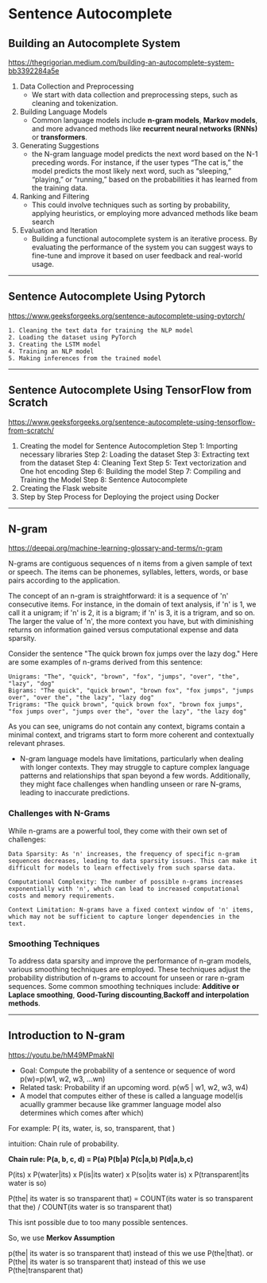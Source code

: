 # Sentence Autocomplete

## Building an Autocomplete System

<https://thegrigorian.medium.com/building-an-autocomplete-system-bb3392284a5e>

1. Data Collection and Preprocessing
   - We start with data collection and preprocessing steps, such as cleaning and tokenization.
2. Building Language Models
    - Common language models include **n-gram models**, **Markov models**, and more advanced methods like **recurrent neural networks (RNNs)** or **transformers**.
3. Generating Suggestions
    - the N-gram language model predicts the next word based on the N-1 preceding words. For instance, if the user types “The cat is,” the model predicts the most likely next word, such as “sleeping,” “playing,” or “running,” based on the probabilities it has learned from the training data.
4. Ranking and Filtering
    - This could involve techniques such as sorting by probability, applying heuristics, or employing more advanced methods like beam search
5. Evaluation and Iteration
    - Building a functional autocomplete system is an iterative process. By evaluating the performance of the system you can suggest ways to fine-tune and improve it based on user feedback and real-world usage.

---

## Sentence Autocomplete Using Pytorch

<https://www.geeksforgeeks.org/sentence-autocomplete-using-pytorch/>

    1. Cleaning the text data for training the NLP model
    2. Loading the dataset using PyTorch
    3. Creating the LSTM model
    4. Training an NLP model
    5. Making inferences from the trained model

---

## Sentence Autocomplete Using TensorFlow from Scratch

<https://www.geeksforgeeks.org/sentence-autocomplete-using-tensorflow-from-scratch/>

1. Creating the model for Sentence Autocompletion
        Step 1: Importing necessary libraries
        Step 2: Loading the dataset
        Step 3: Extracting text from the dataset
        Step 4: Cleaning Text
        Step 5: Text vectorization and One hot encoding
        Step 6: Building the model
        Step 7: Compiling and Training the Model
        Step 8: Sentence Autocomplete
2. Creating the Flask website
3. Step by Step Process for Deploying the project using Docker

---

## N-gram

<https://deepai.org/machine-learning-glossary-and-terms/n-gram>

N-grams are contiguous sequences of n items from a given sample of text or speech. The items can be phonemes, syllables, letters, words, or base pairs according to the application.

The concept of an n-gram is straightforward: it is a sequence of 'n' consecutive items. For instance, in the domain of text analysis, if 'n' is 1, we call it a unigram; if 'n' is 2, it is a bigram; if 'n' is 3, it is a trigram, and so on. The larger the value of 'n', the more context you have, but with diminishing returns on information gained versus computational expense and data sparsity.

Consider the sentence "The quick brown fox jumps over the lazy dog." Here are some examples of n-grams derived from this sentence:

    Unigrams: "The", "quick", "brown", "fox", "jumps", "over", "the", "lazy", "dog"
    Bigrams: "The quick", "quick brown", "brown fox", "fox jumps", "jumps over", "over the", "the lazy", "lazy dog"
    Trigrams: "The quick brown", "quick brown fox", "brown fox jumps", "fox jumps over", "jumps over the", "over the lazy", "the lazy dog"

As you can see, unigrams do not contain any context, bigrams contain a minimal context, and trigrams start to form more coherent and contextually relevant phrases.

- N-gram language models have limitations, particularly when dealing with longer contexts. They may struggle to capture complex language patterns and relationships that span beyond a few words. Additionally, they might face challenges when handling unseen or rare N-grams, leading to inaccurate predictions.

### Challenges with N-Grams

While n-grams are a powerful tool, they come with their own set of challenges:

    Data Sparsity: As 'n' increases, the frequency of specific n-gram sequences decreases, leading to data sparsity issues. This can make it difficult for models to learn effectively from such sparse data.

    Computational Complexity: The number of possible n-grams increases exponentially with 'n', which can lead to increased computational costs and memory requirements.

    Context Limitation: N-grams have a fixed context window of 'n' items, which may not be sufficient to capture longer dependencies in the text.

### Smoothing Techniques

To address data sparsity and improve the performance of n-gram models, various smoothing techniques are employed. These techniques adjust the probability distribution of n-grams to account for unseen or rare n-gram sequences. Some common smoothing techniques include: **Additive or Laplace smoothing**, **Good-Turing discounting**,**Backoff and interpolation methods**.

---

## Introduction to N-gram

<https://youtu.be/hM49MPmakNI>

- Goal: Compute the probability of a sentence or sequence of word
p(w)=p(w1, w2, w3, ...wn)
- Related task: Probability if an upcoming word.
p(w5 | w1, w2, w3, w4)
- A model that computes either of these is called a language model(is acuallly grammer because like grammer language model also determines which comes after which)

For example:
P( its, water, is, so, transparent, that )

intuition: Chain rule of probability.

**Chain rule: P(a, b, c, d) = P(a) P(b|a) P(c|a,b) P(d|a,b,c)**

P(its) x P(water|its) x P(is|its water) x P(so|its water is) x P(transparent|its water is so)

P(the| its water is so transparent that) = COUNT(its water is so transparent that the) / COUNT(its water is so transparent that)

This isnt possible due to too many possible sentences.

So, we use **Merkov Assumption**

p(the| its water is so transparent that) instead of this we use P(the|that).
or
P(the| its water is so transparent that) instead of this we use P(the|transparent that)
